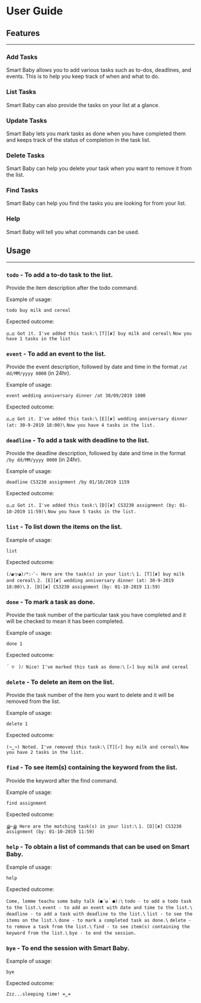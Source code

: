 # User Guide

## Features 
-------------------------------------------------------------------------------------------
### Add Tasks
Smart Baby allows you to add various tasks such as to-dos, deadlines, and events.
This is to help you keep track of when and what to do.

### List Tasks
Smart Baby can also provide the tasks on your list at a glance.

### Update Tasks
Smart Baby lets you mark tasks as done when you have completed them and keeps track of the status of completion in the task list.

### Delete Tasks
Smart Baby can help you delete your task when you want to remove it from the list.

### Find Tasks
Smart Baby can help you find the tasks you are looking for from your list.

### Help
Smart Baby will tell you what commands can be used.


## Usage
-------------------------------------------------------------------------------------------
### `todo` - To add a to-do task to the list.

Provide the item description after the todo command.

Example of usage: 

`todo buy milk and cereal`

Expected outcome:

`ಥ◡ಥ Got it. I've added this task:\`
`[T][✘] buy milk and cereal\`
`Now you have 1 tasks in the list`

### `event` - To add an event to the list.

Provide the event description, followed by date and time in the format `/at dd/MM/yyyy 0000` (in 24hr).

Example of usage: 

`event wedding anniversary dinner /at 30/09/2019 1800`

Expected outcome:

`ಥ◡ಥ Got it. I've added this task:\`
`[E][✘] wedding anniversary dinner (at: 30-9-2019 18:00)\`
`Now you have 4 tasks in the list.`

### `deadline` - To add a task with deadline to the list.

Provide the deadline description, followed by date and time in the format `/by dd/MM/yyyy 0000` (in 24hr).

Example of usage: 

`deadline CS3230 assignment /by 01/10/2019 1159`

Expected outcome:

`ಥ◡ಥ Got it. I've added this task:\`
`[D][✘] CS3230 assignment (by: 01-10-2019 11:59)\`
`Now you have 5 tasks in the list.`

### `list` - To list down the items on the list.

Example of usage: 

`list`

Expected outcome:

`(ﾉ◕ヮ◕)ﾉ*:･ﾟ✧ Here are the task(s) in your list:\`
`1. [T][✘] buy milk and cereal\`
`2. [E][✘] wedding anniversary dinner (at: 30-9-2019 18:00)\`
`3. [D][✘] CS3230 assignment (by: 01-10-2019 11:59)`

### `done` - To mark a task as done.

Provide the task number of the particular task you have completed and it will be checked to mean it has been completed.

Example of usage: 

`done 1`

Expected outcome:

`´ ▽ ` `)ﾉ Nice! I've marked this task as done:\`
`[✓] buy milk and cereal`

### `delete` - To delete an item on the list.

Provide the task number of the item you want to delete and it will be removed from the list.

Example of usage: 

`delete 1`

Expected outcome:

`(¬‿¬) Noted. I've removed this task:\`
`[T][✓] buy milk and cereal\`
`Now you have 2 tasks in the list.`

### `find` - To see item(s) containing the keyword from the list.

Provide the keyword after the find command.

Example of usage: 

`find assignment`

Expected outcome:

`இ~இ Here are the matching task(s) in your list:\`
`1. [D][✘] CS3230 assignment (by: 01-10-2019 11:59)`

### `help` - To obtain a list of commands that can be used on Smart Baby.

Example of usage: 

`help`

Expected outcome:

`Come, lemme teachu some baby talk (●´ω｀●):\`
`todo - to add a todo task to the list.\`
`event - to add an event with date and time to the list.\`
`deadline - to add a task with deadline to the list.\`
`list - to see the items on the list.\`
`done - to mark a completed task as done.\`
`delete - to remove a task from the list.\`
`find - to see item(s) containing the keyword from the list.\`
`bye - to end the session.`

### `bye` - To end the session with Smart Baby.

Example of usage: 

`bye`

Expected outcome:

`Zzz...sleeping time! ≖‿≖`
